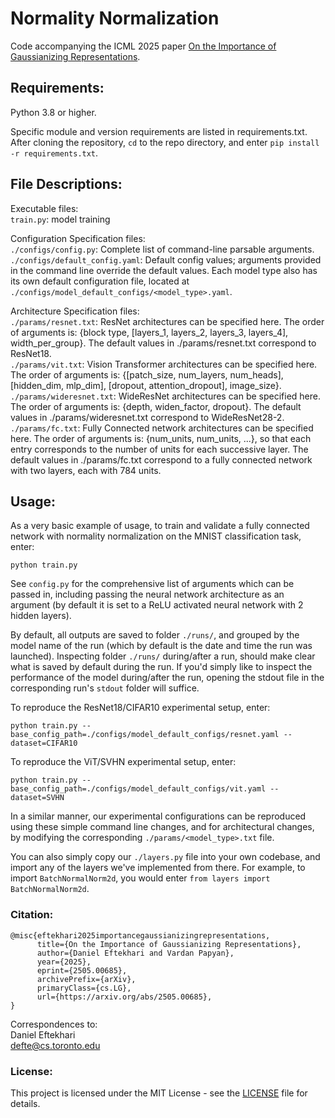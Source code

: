 # Normality Normalization #

Code accompanying the ICML 2025 paper [On the Importance of Gaussianizing Representations](https://arxiv.org/abs/2505.00685).

## Requirements:

Python 3.8 or higher.<br/>

Specific module and version requirements are listed in requirements.txt. After cloning the repository, `cd` to the repo directory, and enter `pip install -r requirements.txt`.

## File Descriptions:

Executable files:<br/>
`train.py`: model training<br/>

Configuration Specification files:<br/>
`./configs/config.py`: Complete list of command-line parsable arguments.<br/>
`./configs/default_config.yaml`: Default config values; arguments provided in the command line override the default values. Each model type also has its own default configuration file, located at `./configs/model_default_configs/<model_type>.yaml`.<br/>

Architecture Specification files:<br/>
`./params/resnet.txt`: ResNet architectures can be specified here. The order of arguments is: {block type, [layers_1, layers_2, layers_3, layers_4], width_per_group}. The default values in ./params/resnet.txt correspond to ResNet18.<br/>
`./params/vit.txt`: Vision Transformer architectures can be specified here. The order of arguments is: {[patch_size, num_layers, num_heads], [hidden_dim, mlp_dim], [dropout, attention_dropout], image_size}.<br/>
`./params/wideresnet.txt`: WideResNet architectures can be specified here. The order of arguments is: {depth, widen_factor, dropout}. The default values in ./params/wideresnet.txt correspond to WideResNet28-2.<br/>
`./params/fc.txt`: Fully Connected network architectures can be specified here. The order of arguments is: {num_units, num_units, ...}, so that each entry corresponds to the number of units for each successive layer. The default values in ./params/fc.txt correspond to a fully connected network with two layers, each with 784 units.<br/>

## Usage:
As a very basic example of usage, to train and validate a fully connected network with normality normalization on the MNIST classification task, enter:

```python train.py```

See `config.py` for the comprehensive list of arguments which can be passed in, including passing the neural network architecture as an argument (by default it is set to a ReLU activated neural network with 2 hidden layers).

By default, all outputs are saved to folder `./runs/`, and grouped by the model name of the run (which by default is the date and time the run was launched). Inspecting folder `./runs/` during/after a run, should make clear what is saved by default during the run. If you'd simply like to inspect the performance of the model during/after the run, opening the stdout file in the corresponding run's `stdout` folder will suffice.

To reproduce the ResNet18/CIFAR10 experimental setup, enter:

```python train.py --base_config_path=./configs/model_default_configs/resnet.yaml --dataset=CIFAR10```

To reproduce the ViT/SVHN experimental setup, enter:

```python train.py --base_config_path=./configs/model_default_configs/vit.yaml --dataset=SVHN```

In a similar manner, our experimental configurations can be reproduced using these simple command line changes, and for architectural changes, by modifying the corresponding `./params/<model_type>.txt` file.

You can also simply copy our `./layers.py` file into your own codebase, and import any of the layers we've implemented from there. For example, to import `BatchNormalNorm2d`, you would enter `from layers import BatchNormalNorm2d`.

### Citation:
```
@misc{eftekhari2025importancegaussianizingrepresentations,
      title={On the Importance of Gaussianizing Representations}, 
      author={Daniel Eftekhari and Vardan Papyan},
      year={2025},
      eprint={2505.00685},
      archivePrefix={arXiv},
      primaryClass={cs.LG},
      url={https://arxiv.org/abs/2505.00685}, 
}
```

Correspondences to:<br/>
Daniel Eftekhari<br/>
defte@cs.toronto.edu

### License:
This project is licensed under the MIT License - see the [LICENSE](LICENSE) file for details.

